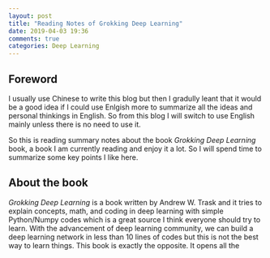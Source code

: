 ```yaml
---
layout: post
title: "Reading Notes of Grokking Deep Learning"
date: 2019-04-03 19:36
comments: true
categories: Deep Learning
---
```


## Foreword

I usually use Chinese to write this blog but then I gradully leant that it would be a good idea if I could use Enlgish more to summarize all the ideas and personal thinkings in English. So from this blog I will switch to use English mainly unless there is no need to use it.

So this is reading summary notes about the book *Grokking Deep Learning* book, a book I am currently reading and enjoy it a lot. So I will spend time to summarize some key points I like here.

<!--more-->

## About the book

*Grokking Deep Learning* is a book written by Andrew W. Trask and it tries to explain concepts, math, and coding in deep learning with simple Python/Numpy codes which is a great source I think everyone should try to learn. With the advancement of deep learning community, we can build a deep learning network in less than 10 lines of codes but this is not the best way to learn things. This book is exactly the opposite. It opens all the 
